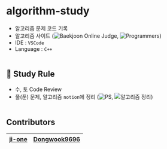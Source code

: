 # algorithm-study
- 알고리즘 문제 코드 기록
- 알고리즘 사이트 (![Baekjoon Online Judge](https://www.acmicpc.net/), ![Programmers](https://programmers.co.kr/learn/challenges?tab=all_challenges))
- IDE : `VSCode`
- Language : `C++`
<br></br>
## 📣 Study Rule
- 수, 토 Code Review
- 풀(푼) 문제, 알고리즘 `notion`에 정리 (![PS](https://www.notion.so/610c83ca387f493a8e95b899be0f3a17?v=55bec5a857564512844b22dd2e119095), ![알고리즘 정리](https://www.notion.so/a45aa058ccbd4aedbc0f7c48a37aac3b))
<br></br>
## Contributors
| [ji-one](https://github.com/ji-one)     | [Dongwook9696](https://github.com/Dongwook9696) |
| ----------------------------------------------- | ----------------------------------------- |
